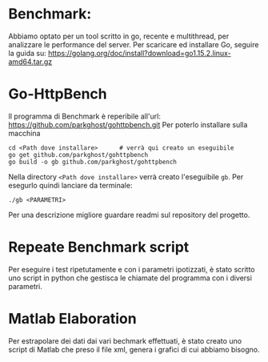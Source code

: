 # Benchmark:
Abbiamo optato per un tool scritto in go, recente e multithread, per analizzare le performance del server.
Per scaricare ed installare Go, seguire la guida su:
https://golang.org/doc/install?download=go1.15.2.linux-amd64.tar.gz


# Go-HttpBench
Il programma di Benchmark è reperibile all'url:
https://github.com/parkghost/gohttpbench.git
Per poterlo installare sulla macchina

```
cd <Path dove installare>      # verrà qui creato un eseguibile
go get github.com/parkghost/gohttpbench
go build -o gb github.com/parkghost/gohttpbench
```
Nella directory `<Path dove installare>` verrà creato l'eseguibile `gb`.
Per esegurlo quindi lanciare da terminale:
```
./gb <PARAMETRI>
```
Per una descrizione migliore guardare readmi sul repository del progetto.

# Repeate Benchmark script
Per eseguire i test ripetutamente e con i parametri ipotizzati, è stato scritto uno script in python che gestisca le chiamate del programma con i diversi parametri.


# Matlab Elaboration
Per estrapolare dei dati dai vari bechmark effettuati, è stato creato uno script di Matlab che preso il file xml, genera i grafici di cui abbiamo bisogno.
